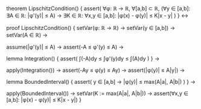 theorem LipschitzCondition() {
  assert(
    ∀φ: ℝ → ℝ,
    ∀[a,b] ⊂ ℝ,
    (∀y ∈ [a,b]: ∃A ∈ ℝ: |φ'(y)| ≤ A) →
    ∃K ∈ ℝ: ∀x,y ∈ [a,b]: |φ(x) - φ(y)| ≤ K|x - y|
  )
} ↔

proof LipschitzCondition() {
  setVar(φ: ℝ → ℝ) →
  setVar(y ∈ [a,b]) →
  setVar(A ∈ ℝ) →
  
  assume(|φ'(y)| ≤ A) →
  assert(-A ≤ φ'(y) ≤ A) →
  
  lemma Integration() {
    assert(
      ∫(-A)dy ≤ ∫φ'(y)dy ≤ ∫(A)dy
    )
  } →
  
  apply(Integration()) →
  assert(-Ay ≤ φ(y) ≤ Ay) →
  assert(|φ(y)| ≤ A|y|) →
  
  lemma BoundedInterval() {
    assert(
      y ∈ [a,b] →
      |φ(y)| ≤ max(A|a|, A|b|)
    )
  } →
  
  apply(BoundedInterval()) →
  setVar(K := max(A|a|, A|b|)) →
  assert(∀x,y ∈ [a,b]: |φ(x) - φ(y)| ≤ K|x - y|)
}